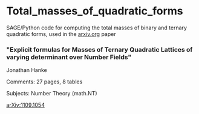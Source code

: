 # Total_masses_of_quadratic_forms
SAGE/Python code for computing the total masses of binary and ternary quadratic forms, used in the [arxiv.org](https://arxiv.org) paper

   ### "Explicit formulas for Masses of Ternary Quadratic Lattices of varying determinant over Number Fields"
   Jonathan Hanke

   Comments: 27 pages, 8 tables

   Subjects: Number Theory (math.NT)
   
   [arXiv:1109.1054](https://arxiv.org/abs/1109.1054) 
